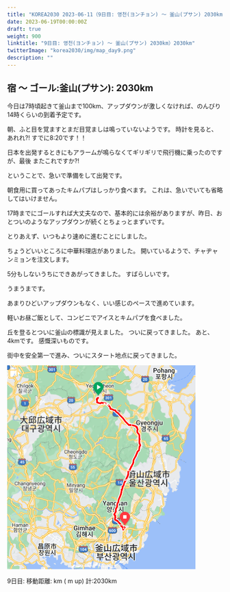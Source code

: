 ```yaml
---
title: "KOREA2030 2023-06-11（9日目: 영천(ヨンチョン) ～ 釜山(プサン) 2030km）"
date: 2023-06-19T00:00:00Z
draft: true
weight: 900
linktitle: "9日目: 영천(ヨンチョン) ～ 釜山(プサン) 2030km）2030km"
twitterImage: "korea2030/img/map_day9.png"
description: ""
---
```

## 宿 ～ ゴール:釜山(プサン): 2030km

今日は7時頃起きて釜山まで100km、アップダウンが激しくなければ、のんびり14時くらいの到着予定です。

朝、ふと目を覚ますとまだ目覚ましは鳴っていないようです。
時計を見ると、あれれ?!
すでに8:20です！！

日本を出発するときにもアラームが鳴らなくてギリギリで飛行機に乗ったのですが、最後
またこれですか?!

ということで、急いで準備をして出発です。

朝食用に買ってあったキムパプはしっかり食べます。
これは、急いでいても省略してはいけません。

17時までにゴールすれば大丈夫なので、基本的には余裕がありますが、昨日、おとついのようなアップダウンが続くとちょっとまずいです。

とりあえず、いつもより速めに進むことにしました。

ちょうどいいところに中華料理店がありました。
開いているようで、チャヂャンミョンを注文します。

5分もしないうちにできあがってきました。
すばらしいです。

うまうまです。



あまりひどいアップダウンもなく、いい感じのペースで進めています。

軽いお昼ご飯として、コンビニでアイスとキムパプを食べました。




丘を登るとついに釜山の標識が見えました。
ついに戻ってきました。
あと、4kmです。
感慨深いものです。

街中を安全第一で進み、ついにスタート地点に戻ってきました。















![](../img/map_day9.png)

9日目: 移動距離:  km ( m up) 計:2030km
